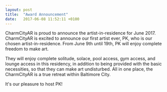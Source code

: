 ```yaml
---
layout: post
title:  "Award Announcement"
date:   2017-06-08 11:52:11 +0100
---
```


CharmCityAR is proud to announce the artist-in-residence for June 2017. CharmCityAR is excited to announce our first artist ever, PK, who is our chosen artist-in-residence. From June 9th until 19th, PK will enjoy complete freedom to make art.  

They will enjoy complete solitude, solace, pool access, gym access, and lounge access in this residency, in addition to being provided with the basic necessities, so that they can make art undisturbed. All in one place, the CharmCityAR is a true retreat within Baltimore City. 

It's our pleasure to host PK! 



